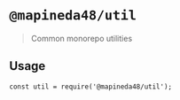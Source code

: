 # `@mapineda48/util`

> Common monorepo utilities

## Usage

```
const util = require('@mapineda48/util');
```
